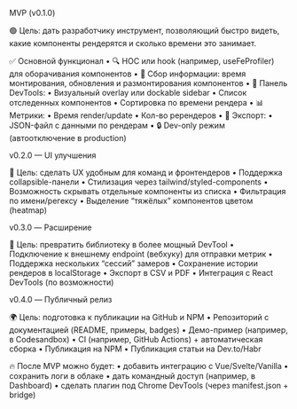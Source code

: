 MVP (v0.1.0)

🟢 Цель: дать разработчику инструмент, позволяющий быстро видеть, какие компоненты рендерятся и сколько времени это занимает.

✅ Основной функционал
	•	🔍 HOC или hook (например, useFeProfiler) для оборачивания компонентов
	•	🧠 Сбор информации: время монтирования, обновления и размонтирования компонентов
	•	🧭 Панель DevTools:
	•	Визуальный overlay или dockable sidebar
	•	Список отследенных компонентов
	•	Сортировка по времени рендера
	•	📊 Метрики:
	•	Время render/update
	•	Кол-во ререндеров
	•	💾 Экспорт:
	•	JSON-файл с данными по рендерам
	•	🔒 Dev-only режим (автоотключение в production)

v0.2.0 — UI улучшения

🎯 Цель: сделать UX удобным для команд и фронтендеров
	•	Поддержка collapsible-панели
	•	Стилизация через tailwind/styled-components
	•	Возможность скрывать отдельные компоненты из списка
	•	Фильтрация по имени/регексу
	•	Выделение “тяжёлых” компонентов цветом (heatmap)

v0.3.0 — Расширение

🚀 Цель: превратить библиотеку в более мощный DevTool
	•	Подключение к внешнему endpoint (вебхуку) для отправки метрик
	•	Поддержка нескольких “сессий” замеров
	•	Сохранение истории рендеров в localStorage
	•	Экспорт в CSV и PDF
	•	Интеграция с React DevTools (по возможности)


v0.4.0 — Публичный релиз

🌍 Цель: подготовка к публикации на GitHub и NPM
	•	Репозиторий с документацией (README, примеры, badges)
	•	Демо-пример (например, в Codesandbox)
	•	CI (например, GitHub Actions) + автоматическая сборка
	•	Публикация на NPM
	•	Публикация статьи на Dev.to/Habr

🔥 После MVP можно будет:
	•	добавить интеграцию с Vue/Svelte/Vanilla
	•	сохранить логи в облаке
	•	дать командный доступ (например, в Dashboard)
	•	сделать плагин под Chrome DevTools (через manifest.json + bridge)

